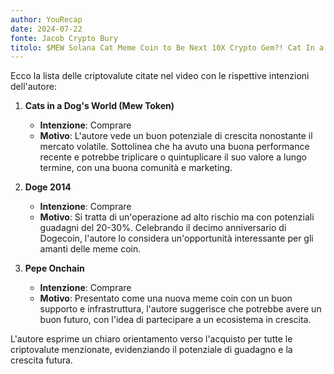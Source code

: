 ```yaml
---
author: YouRecap
date: 2024-07-22
fonte: Jacob Crypto Bury
titolo: $MEW Solana Cat Meme Coin to Be Next 10X Crypto Gem?! Cat In a Dogs World NEWS
---
```


Ecco la lista delle criptovalute citate nel video con le rispettive intenzioni dell'autore:

1. **Cats in a Dog's World (Mew Token)**
   - **Intenzione**: Comprare
   - **Motivo**: L'autore vede un buon potenziale di crescita nonostante il mercato volatile. Sottolinea che ha avuto una buona performance recente e potrebbe triplicare o quintuplicare il suo valore a lungo termine, con una buona comunità e marketing.

2. **Doge 2014**
   - **Intenzione**: Comprare
   - **Motivo**: Si tratta di un'operazione ad alto rischio ma con potenziali guadagni del 20-30%. Celebrando il decimo anniversario di Dogecoin, l'autore lo considera un'opportunità interessante per gli amanti delle meme coin.

3. **Pepe Onchain**
   - **Intenzione**: Comprare
   - **Motivo**: Presentato come una nuova meme coin con un buon supporto e infrastruttura, l'autore suggerisce che potrebbe avere un buon futuro, con l'idea di partecipare a un ecosistema in crescita.

L'autore esprime un chiaro orientamento verso l'acquisto per tutte le criptovalute menzionate, evidenziando il potenziale di guadagno e la crescita futura.
